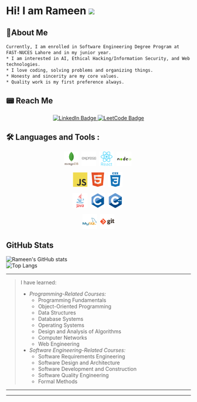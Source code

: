 # Hi! I am Rameen <img src="https://media.giphy.com/media/hvRJCLFzcasrR4ia7z/giphy.gif" width="30px"/>  

 ## 👩About Me
    Currently, I am enrolled in Software Engineering Degree Program at FAST-NUCES Lahore and in my junior year.  
    * I am interested in AI, Ethical Hacking/Information Security, and Web technologies. 
    * I love coding, solving problems and organizing things.
    * Honesty and sincerity are my core values.
    * Quality work is my first preference always.
 
 ## 📟 Reach Me
 <div id="badges" align="center">
  <a href="https://www.linkedin.com/in/rameen-amir-406353227/">
    <img src="https://img.shields.io/badge/LinkedIn-blue?style=for-the-badge&logo=linkedin&logoColor=white" alt="LinkedIn Badge"/>
  </a>
  <a href="https://leetcode.com/rameen714/">
    <img src="https://img.shields.io/badge/LeetCode-black?style=for-the-badge&logo=leetcode" alt="LeetCode Badge"/>
  </a>
</div>
 
  ## :hammer_and_wrench: Languages and Tools :
<div align="center">
  <img src="https://github.com/devicons/devicon/blob/master/icons/mongodb/mongodb-original-wordmark.svg" title="Mongo" alt="Mongo" width="40" height="40"/>&nbsp;
  <img src="https://github.com/devicons/devicon/blob/master/icons/express/express-original-wordmark.svg" title="Express" alt="Express" width="40" height="40"/>&nbsp;
  <img src="https://github.com/devicons/devicon/blob/master/icons/react/react-original-wordmark.svg" title="React" alt="React" width="40" height="40"/>&nbsp;
  <img src="https://github.com/devicons/devicon/blob/master/icons/nodejs/nodejs-original-wordmark.svg" title="NodeJS" alt="NodeJS" width="40" height="40"/>&nbsp; 
   
  <img src="https://github.com/devicons/devicon/blob/master/icons/javascript/javascript-original.svg" title="JavaScript" alt="JavaScript" width="40" height="40"/>&nbsp;
  <img src="https://github.com/devicons/devicon/blob/master/icons/html5/html5-original.svg" title="HTML5" alt="HTML" width="40" height="40"/>&nbsp;
  <img src="https://github.com/devicons/devicon/blob/master/icons/css3/css3-plain-wordmark.svg"  title="CSS3" alt="CSS" width="40" height="40"/>&nbsp;   

  <img src="https://github.com/devicons/devicon/blob/master/icons/java/java-original-wordmark.svg" title="Java" alt="Java" width="40" height="40"/>&nbsp;
  <img src="https://github.com/devicons/devicon/blob/master/icons/c/c-original.svg" title="C" alt="C" width="40" height="40"/>&nbsp;
  <img src="https://github.com/devicons/devicon/blob/master/icons/cplusplus/cplusplus-original.svg  " title="C++" alt="C++" width="40" height="40"/>&nbsp;
 
<img src="https://github.com/devicons/devicon/blob/master/icons/mysql/mysql-original-wordmark.svg" title="MySQL"  alt="MySQL" width="40" height="40"/>&nbsp;
  <img src="https://github.com/devicons/devicon/blob/master/icons/git/git-original-wordmark.svg" title="Git" alt="Git" width="40" height="40"/>
</div>
 
 ## GitHub Stats
 ![Rameen's GitHub stats](https://github-readme-stats.vercel.app/api?username=Rameen714&show_icons=true&theme=tokyonight)
 <br>
 ![Top Langs](https://github-readme-stats.vercel.app/api/top-langs/?username=Rameen714&layout=compact)
 

 
 ---
 
 >I have learned:  
 > * *Programming-Related Courses:*  
 >   * Programming Fundamentals  
 >   * Object-Oriented Programming  
 >   * Data Structures  
 >   * Database Systems  
 >   * Operating Systems
 >   * Design and Analysis of Algorithms 
 >   * Computer Networks
 >   * Web Engineering  
 > * *Software Engineering-Related Courses:*  
 >   - Software Requirements Engineering  
 >   - Software Design and Architecture  
 >   - Software Development and Construction  
 >   - Software Quality Engineering  
 >   - Formal Methods



---
<!--
 > * *Programming Languages:*  
 >  - [x] C  
 >  - [x] C++  
 >  - [x] Java  
 >  - [x] SQL  
 >  - [x]  HTML  
 >  - [x]  CSS  
 >  - [x]  JS   
 >  - [ ]  C#  
 
-->
---  
